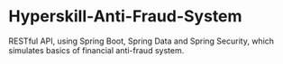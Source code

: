 # Hyperskill-Anti-Fraud-System
RESTful API, using Spring Boot, Spring Data and Spring Security, which simulates basics of financial anti-fraud system.
